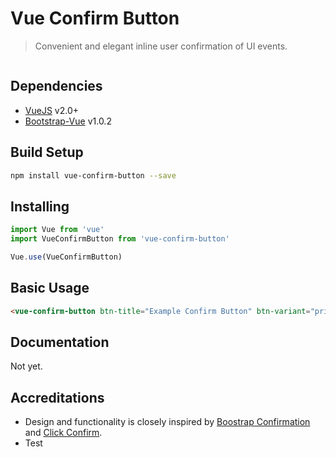 # Vue Confirm Button

> Convenient and elegant inline user confirmation of UI events.

<a href="https://www.npmjs.com/package/vue-confirm-button">
    <img alt="" src="https://img.shields.io/npm/dw/vue-confirm-button.svg?style=flat-square">
</a>

## Dependencies
- [VueJS](https://vuejs.org/) v2.0+
- [Bootstrap-Vue](https://bootstrap-vue.js.org/) v1.0.2

## Build Setup
``` bash
npm install vue-confirm-button --save
```

## Installing
``` javascript
import Vue from 'vue'
import VueConfirmButton from 'vue-confirm-button'

Vue.use(VueConfirmButton)
```

## Basic Usage
``` html
<vue-confirm-button btn-title="Example Confirm Button" btn-variant="primary" @ok="alert('Example Confirm Button')"></vue-confirm-button>
```

## Documentation
Not yet.

## Accreditations
- Design and functionality is closely inspired by [Boostrap Confirmation](http://bootstrap-confirmation.js.org/) and [Click Confirm](https://github.com/SirLamer/click-confirm).
- Test